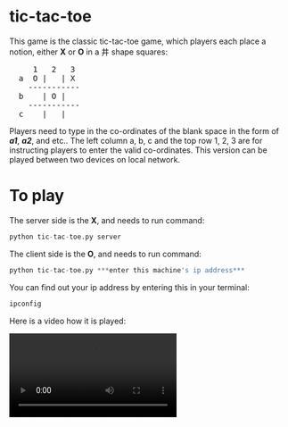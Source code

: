 # tic-tac-toe


This game is the classic tic-tac-toe game, which players each place a notion, either **X** or **O** in a 井 shape squares:


<pre>
     1   2   3
  a  O |   | X
    -----------
  b    | O |
    -----------
  c    |   |
</pre>

Players need to type in the co-ordinates of the blank space in the form of ***a1***, ***a2***, and etc.. The left column a, b, c and the top row 1, 2, 3 are for instructing players to enter the valid co-ordinates. This version can be played between two devices on local network. 

# To play
The server side is the **X**, and needs to run command:

```python
python tic-tac-toe.py server
```

The client side is the **O**, and needs to run command:

```python
python tic-tac-toe.py ***enter this machine's ip address***
```

You can find out your ip address by entering this in your terminal:

```python
ipconfig
```


Here is a video how it is played:

![Demo](tttdemo_small.mp4)


